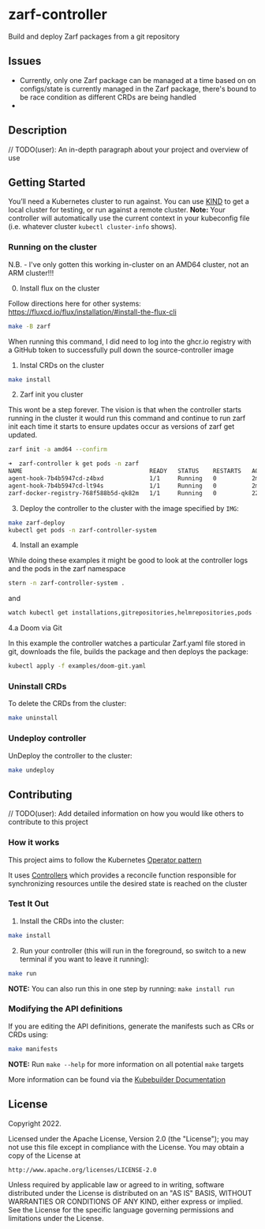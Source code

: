 # zarf-controller

Build and deploy Zarf packages from a git repository


## Issues

* Currently, only one Zarf package can be managed at a time based on on configs/state is currently managed in the Zarf package, there's bound to be race condition as different CRDs are being handled
* 

## Description
// TODO(user): An in-depth paragraph about your project and overview of use

## Getting Started
You’ll need a Kubernetes cluster to run against. You can use [KIND](https://sigs.k8s.io/kind) to get a local cluster for testing, or run against a remote cluster.
**Note:** Your controller will automatically use the current context in your kubeconfig file (i.e. whatever cluster `kubectl cluster-info` shows).

### Running on the cluster

N.B. - I've only gotten this working in-cluster on an AMD64 cluster, not an ARM cluster!!!

0. Install flux on the cluster

Follow directions here for other systems: https://fluxcd.io/flux/installation/#install-the-flux-cli

```sh
make -B zarf
```

When running this command, I did need to log into the ghcr.io registry with a GitHub token to successfully pull down the source-controller image

1. Instal CRDs on the cluster

```sh
make install
```

2. Zarf init you cluster

This wont be a step forever.  The vision is that when the controller starts running in the cluster it would run this command and continue to run zarf init each time it starts to ensure updates occur as versions of zarf get updated.

```sh
zarf init -a amd64 --confirm
```

```sh
➜  zarf-controller k get pods -n zarf
NAME                                    READY   STATUS    RESTARTS   AGE
agent-hook-7b4b5947cd-z4bxd             1/1     Running   0          2m10s
agent-hook-7b4b5947cd-lt94s             1/1     Running   0          2m10s
zarf-docker-registry-768f588b5d-qk82m   1/1     Running   0          22s
```
	
3. Deploy the controller to the cluster with the image specified by `IMG`:

```sh
make zarf-deploy
kubectl get pods -n zarf-controller-system
```

4. Install an example

While doing these examples it might be good to look at the controller logs and the pods in the zarf namespace

```sh
stern -n zarf-controller-system .
```

and

```sh
watch kubectl get installations,gitrepositories,helmrepositories,pods -A
```


4.a Doom via Git

In this example the controller watches a particular Zarf.yaml file stored in git, downloads the file, builds the package and then deploys the package:

```sh
kubectl apply -f examples/doom-git.yaml
```



### Uninstall CRDs
To delete the CRDs from the cluster:

```sh
make uninstall
```

### Undeploy controller
UnDeploy the controller to the cluster:

```sh
make undeploy
```

## Contributing
// TODO(user): Add detailed information on how you would like others to contribute to this project

### How it works
This project aims to follow the Kubernetes [Operator pattern](https://kubernetes.io/docs/concepts/extend-kubernetes/operator/)

It uses [Controllers](https://kubernetes.io/docs/concepts/architecture/controller/) 
which provides a reconcile function responsible for synchronizing resources untile the desired state is reached on the cluster 

### Test It Out
1. Install the CRDs into the cluster:

```sh
make install
```

2. Run your controller (this will run in the foreground, so switch to a new terminal if you want to leave it running):

```sh
make run
```

**NOTE:** You can also run this in one step by running: `make install run`

### Modifying the API definitions
If you are editing the API definitions, generate the manifests such as CRs or CRDs using:

```sh
make manifests
```

**NOTE:** Run `make --help` for more information on all potential `make` targets

More information can be found via the [Kubebuilder Documentation](https://book.kubebuilder.io/introduction.html)

## License

Copyright 2022.

Licensed under the Apache License, Version 2.0 (the "License");
you may not use this file except in compliance with the License.
You may obtain a copy of the License at

    http://www.apache.org/licenses/LICENSE-2.0

Unless required by applicable law or agreed to in writing, software
distributed under the License is distributed on an "AS IS" BASIS,
WITHOUT WARRANTIES OR CONDITIONS OF ANY KIND, either express or implied.
See the License for the specific language governing permissions and
limitations under the License.

